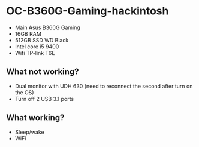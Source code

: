 # OC-B360G-Gaming-hackintosh
- Main Asus B360G Gaming
- 16GB RAM
- 512GB SSD WD Black
- Intel core i5 9400
- Wifi TP-link T6E
## What not working?
- Dual monitor with UDH 630 (need to reconnect the second after turn on the OS)
- Turn off 2 USB 3.1 ports
## What working?
- Sleep/wake
- WiFi
